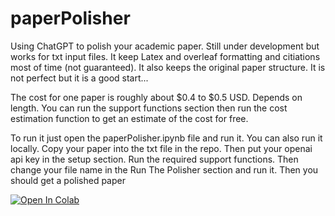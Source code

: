 # paperPolisher
Using ChatGPT to polish your academic paper. Still under development but works for txt input files. It keep Latex and overleaf formatting and citiations most of time (not guaranteed). It also keeps the original paper structure. It is not perfect but it is a good start...

The cost for one paper is roughly about $0.4 to $0.5 USD. Depends on length. You can run the support functions section then run the cost estimation function to get an estimate of the cost for free.

To run it just open the paperPolisher.ipynb file and run it. You can also run it locally. 
Copy your paper into the txt file in the repo.
Then put your openai api key in the setup section.
Run the required support functions.
Then change your file name in the Run The Polisher section and run it. Then you should get a polished paper

<a href="https://colab.research.google.com/github/user074/paperPolisher/blob/main/paperPolisher.ipynb">
  <img src="https://colab.research.google.com/assets/colab-badge.svg" alt="Open In Colab"/>
</a>
